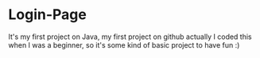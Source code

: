 # Login-Page
It's my first project on Java, my first project on github actually
I coded this when I was a beginner, so it's some kind of basic project to have fun :)

